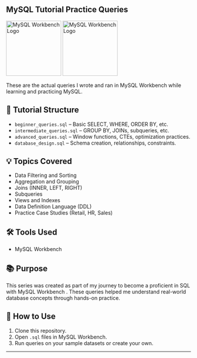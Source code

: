 ## MySQL Tutorial Practice Queries
 
<img src="https://www.mysql.com/common/logos/logo-mysql-170x115.png" alt="MySQL Workbench Logo" width="150"/> <img src="https://www.mysql.com/common/logos/logo-mysql-170x115.png" alt="MySQL Workbench Logo" width="150"/>



These are the actual queries I wrote and ran in MySQL Workbench while learning and practicing MySQL.

## 📂 Tutorial Structure
- `beginner_queries.sql` – Basic SELECT, WHERE, ORDER BY, etc.
- `intermediate_queries.sql` – GROUP BY, JOINs, subqueries, etc.
- `advanced_queries.sql` – Window functions, CTEs, optimization practices.
- `database_design.sql` – Schema creation, relationships, constraints.

## 💡 Topics Covered
- Data Filtering and Sorting
- Aggregation and Grouping
- Joins (INNER, LEFT, RIGHT)
- Subqueries
- Views and Indexes
- Data Definition Language (DDL)
- Practice Case Studies (Retail, HR, Sales)

## 🛠 Tools Used
- MySQL Workbench

## 📚 Purpose
This series was created as part of my journey to become a proficient in SQL with MySQL Workbench . These queries helped me understand real-world database concepts through hands-on practice.

## 📎 How to Use
1. Clone this repository.
2. Open `.sql` files in MySQL Workbench.
3. Run queries on your sample datasets or create your own.

---
